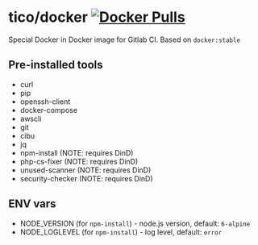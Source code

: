 # tico/docker [![Docker Pulls](https://img.shields.io/docker/pulls/tico/docker.svg?style=for-the-badge)](https://hub.docker.com/r/tico/docker/)

Special Docker in Docker image for Gitlab CI. Based on `docker:stable`

## Pre-installed tools

* curl
* pip
* openssh-client
* docker-compose
* awscli
* git
* cibu
* jq
* npm-install (NOTE: requires DinD)
* php-cs-fixer (NOTE: requires DinD)
* unused-scanner (NOTE: requires DinD)
* security-checker (NOTE: requires DinD)

## ENV vars

* NODE_VERSION (for `npm-install`) - node.js version, default: `6-alpine`
* NODE_LOGLEVEL (for `npm-install`) - log level, default: `error`

